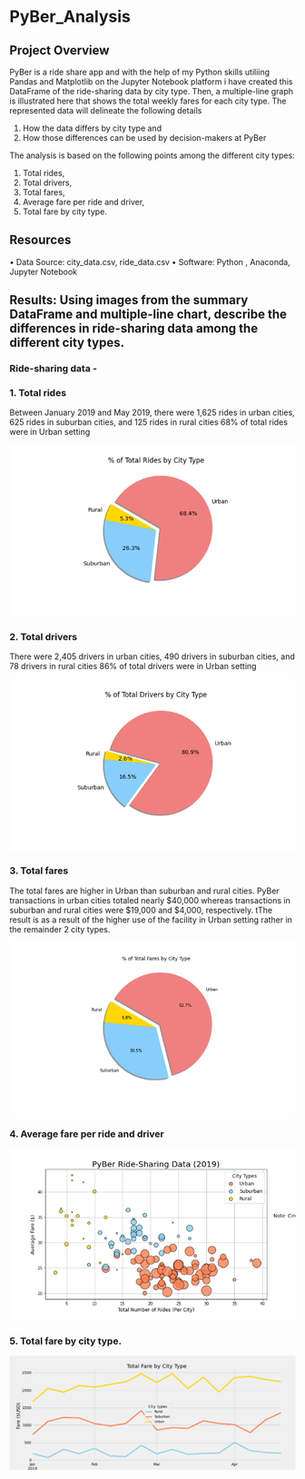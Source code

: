 # PyBer_Analysis
## Project Overview
PyBer is a ride share app and with the help of my Python skills utiliing Pandas and Matplotlib on the Jupyter Notebook platform i have created this DataFrame of the ride-sharing data by city type. Then, a multiple-line graph is illustrated here that shows the total weekly fares for each city type.  The represented data will delineate the following details
1. How the data differs by city type and 
2. How those differences can be used by decision-makers at PyBer

The analysis is based on the following points among the different city types:

1.	Total rides,
2.	Total drivers,
3.	Total fares,
4.	Average fare per ride and driver,
5.	Total fare by city type.

## Resources
•	Data Source: city_data.csv, ride_data.csv
•	Software: Python , Anaconda, Jupyter Notebook 

## Results: Using images from the summary DataFrame and multiple-line chart, describe the differences in ride-sharing data among the different city types.
### Ride-sharing data -

### 1.	Total rides
Between January 2019 and May 2019, there were 1,625 rides in urban cities, 625 rides in suburban cities, and 125 rides in rural cities
68% of total rides were in Urban setting


![alt text](https://github.com/Amarshah4334/PyBer_Analysis/blob/main/Analysis/%25rides_cityt_ype.png)

### 2.	Total drivers
There were 2,405 drivers in urban cities, 490 drivers in suburban cities, and 78 drivers in rural cities
86% of total drivers were in Urban setting

![alt text](https://github.com/Amarshah4334/PyBer_Analysis/blob/main/Analysis/%25total_drivers_city_type.png)

### 3.	Total fares
The total fares are higher in Urban than suburban and rural cities. PyBer transactions in urban cities totaled nearly $40,000 whereas transactions in suburban and rural cities were $19,000 and $4,000, respectively.
tThe result is as a result of the higher use of the facility in Urban setting rather in the remainder 2 city types.


![alt text](https://github.com/Amarshah4334/PyBer_Analysis/blob/main/Analysis/%25total_fares_city_type.png)

### 4.	Average fare per ride and driver

![alt text](https://github.com/Amarshah4334/PyBer_Analysis/blob/main/Analysis/PyBer_ridesharing.png)

### 5.	Total fare by city type.

![alt text](https://github.com/Amarshah4334/PyBer_Analysis/blob/main/Analysis/PyBer_fare_summary.png)

